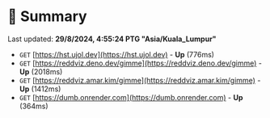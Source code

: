 # 📖 Summary
Last updated: **29/8/2024, 4:55:24 PTG "Asia/Kuala_Lumpur"**

- `GET` [https://hst.ujol.dev](https://hst.ujol.dev) - **Up** (776ms)
- `GET` [https://reddviz.deno.dev/gimme](https://reddviz.deno.dev/gimme) - **Up** (2018ms)
- `GET` [https://reddviz.amar.kim/gimme](https://reddviz.amar.kim/gimme) - **Up** (1412ms)
- `GET` [https://dumb.onrender.com](https://dumb.onrender.com) - **Up** (364ms)
